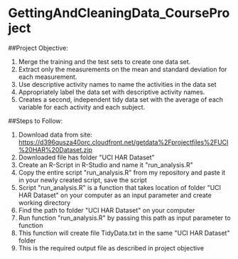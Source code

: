 GettingAndCleaningData_CourseProject
====================================


##Project Objective:

 1. Merge the training and the test sets to create one data set.
 2. Extract only the measurements on the mean and standard deviation for each measurement. 
 3. Use descriptive activity names to name the activities in the data set
 4. Appropriately label the data set with descriptive activity names. 
 5. Creates a second, independent tidy data set with the average of each variable for each activity and each subject. 

##Steps to Follow:

 1. Download data from site: https://d396qusza40orc.cloudfront.net/getdata%2Fprojectfiles%2FUCI%20HAR%20Dataset.zip
 2. Downloaded file has folder "UCI HAR Dataset"
 3. Create an R-Script in R-Studio and name it "run_analysis.R"
 4. Copy the entire script "run_analysis.R" from my repository and paste it in your newly created script, save the script
 5. Script "run_analysis.R" is a function that takes location of folder "UCI HAR Dataset" on your computer as an input parameter and create working directory
 6. Find the path to folder "UCI HAR Dataset" on your computer
 7. Run function "run_analysis.R" by passing this path as input parameter to function
 8. This function will create file TidyData.txt in the same "UCI HAR Dataset" folder
 9. This is the required output file as described in project objective
